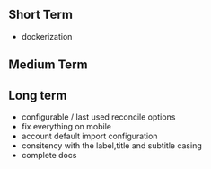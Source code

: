 ## Short Term
- dockerization

## Medium Term

## Long term
- configurable / last used reconcile options
- fix everything on mobile
-  account default import configuration
- consitency with the label,title and subtitle casing
- complete docs
